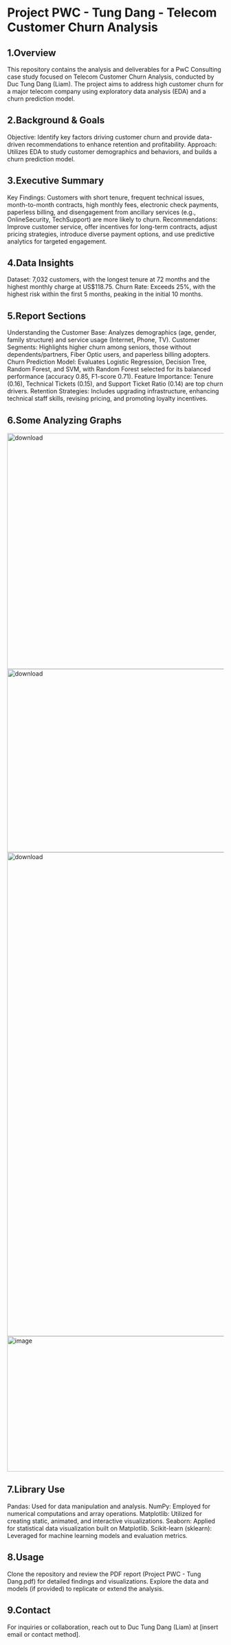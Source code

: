 # Project PWC - Tung Dang - Telecom Customer Churn Analysis

## 1.Overview
This repository contains the analysis and deliverables for a PwC Consulting case study focused on Telecom Customer Churn Analysis, conducted by Duc Tung Dang (Liam). The project aims to address high customer churn for a major telecom company using exploratory data analysis (EDA) and a churn prediction model.
## 2.Background & Goals

Objective: Identify key factors driving customer churn and provide data-driven recommendations to enhance retention and profitability.
Approach: Utilizes EDA to study customer demographics and behaviors, and builds a churn prediction model.

## 3.Executive Summary

Key Findings: Customers with short tenure, frequent technical issues, month-to-month contracts, high monthly fees, electronic check payments, paperless billing, and disengagement from ancillary services (e.g., OnlineSecurity, TechSupport) are more likely to churn.
Recommendations: Improve customer service, offer incentives for long-term contracts, adjust pricing strategies, introduce diverse payment options, and use predictive analytics for targeted engagement.

## 4.Data Insights

Dataset: 7,032 customers, with the longest tenure at 72 months and the highest monthly charge at US$118.75.
Churn Rate: Exceeds 25%, with the highest risk within the first 5 months, peaking in the initial 10 months.

## 5.Report Sections

Understanding the Customer Base: Analyzes demographics (age, gender, family structure) and service usage (Internet, Phone, TV).
Customer Segments: Highlights higher churn among seniors, those without dependents/partners, Fiber Optic users, and paperless billing adopters.
Churn Prediction Model: Evaluates Logistic Regression, Decision Tree, Random Forest, and SVM, with Random Forest selected for its balanced performance (accuracy 0.85, F1-score 0.71).
Feature Importance: Tenure (0.16), Technical Tickets (0.15), and Support Ticket Ratio (0.14) are top churn drivers.
Retention Strategies: Includes upgrading infrastructure, enhancing technical staff skills, revising pricing, and promoting loyalty incentives.

## 6.Some Analyzing Graphs

<img width="850" height="547" alt="download" src="https://github.com/user-attachments/assets/3029e0a5-478c-48c0-bef5-52e3a4eae885" />

<img width="1229" height="425" alt="download" src="https://github.com/user-attachments/assets/d62c9d63-82c1-463f-84fa-a15f68f26f76" />

<img width="1211" height="1122" alt="download" src="https://github.com/user-attachments/assets/3b693a5e-00a4-4784-9903-8c9edfb48d66" />

<img width="785" height="314" alt="image" src="https://github.com/user-attachments/assets/45bade0d-e68c-4cee-b635-91c6c247bb23" />

## 7.Library Use
Pandas: Used for data manipulation and analysis.
NumPy: Employed for numerical computations and array operations.
Matplotlib: Utilized for creating static, animated, and interactive visualizations.
Seaborn: Applied for statistical data visualization built on Matplotlib.
Scikit-learn (sklearn): Leveraged for machine learning models and evaluation metrics.

## 8.Usage

Clone the repository and review the PDF report (Project PWC - Tung Dang.pdf) for detailed findings and visualizations.
Explore the data and models (if provided) to replicate or extend the analysis.

## 9.Contact
For inquiries or collaboration, reach out to Duc Tung Dang (Liam) at [insert email or contact method].


